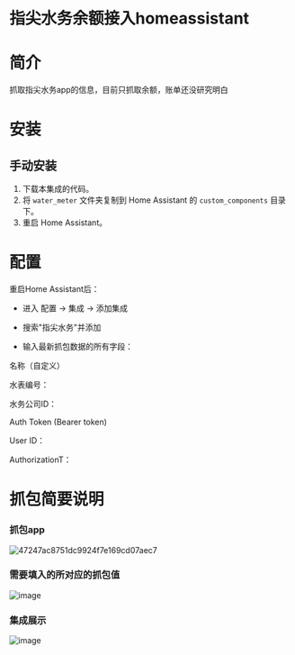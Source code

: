 # 指尖水务余额接入homeassistant

# 简介
抓取指尖水务app的信息，目前只抓取余额，账单还没研究明白


# 安装
## 手动安装
1. 下载本集成的代码。
2. 将 `water_meter` 文件夹复制到 Home Assistant 的 `custom_components` 目录下。
3. 重启 Home Assistant。


# 配置

重启Home Assistant后：

* 进入 配置 → 集成 → 添加集成

* 搜索"指尖水务"并添加

* 输入最新抓包数据的所有字段：

名称（自定义）

水表编号：

水务公司ID：

Auth Token (Bearer token)

User ID：

AuthorizationT：

# 抓包简要说明

### 抓包app
![47247ac8751dc9924f7e169cd07aec7](https://github.com/user-attachments/assets/d710987c-af4b-49ed-8df1-2e4c571e9ad7)

### 需要填入的所对应的抓包值
![image](https://github.com/user-attachments/assets/de564252-0f4d-42c9-bc2b-549655ea7aee)

### 集成展示
  
![image](https://github.com/user-attachments/assets/40821a64-45bc-4562-8307-e8f7bf1fbaf3)


